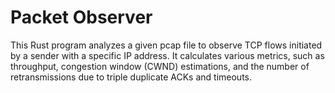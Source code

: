 # Packet Observer

This Rust program analyzes a given pcap file to observe TCP flows initiated by a sender with a specific IP address. It calculates various metrics, such as throughput, congestion window (CWND) estimations, and the number of retransmissions due to triple duplicate ACKs and timeouts.
